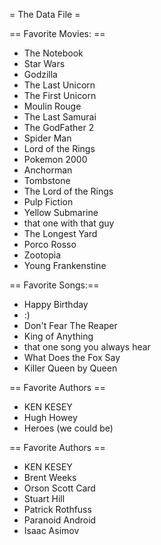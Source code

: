 = The Data File =


== Favorite Movies: ==
* The Notebook
* Star Wars
* Godzilla
* The Last Unicorn
* The First Unicorn
* Moulin Rouge
* The Last Samurai
* The GodFather 2 
* Spider Man
* Lord of the Rings
* Pokemon 2000
* Anchorman
* Tombstone
* The Lord of the Rings
* Pulp Fiction
* Yellow Submarine
* that one with that guy
* The Longest Yard
* Porco Rosso 
* Zootopia
* Young Frankenstine


== Favorite Songs:==
* Happy Birthday
* :)
* Don't Fear The Reaper
* King of Anything
* that one song you always hear
* What Does the Fox Say
* Killer Queen by Queen

== Favorite Authors ==
* KEN KESEY
* Hugh Howey
* Heroes (we could be)

== Favorite Authors ==
* KEN KESEY
* Brent Weeks
* Orson Scott Card
* Stuart Hill
* Patrick Rothfuss
* Paranoid Android
* Isaac Asimov
